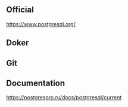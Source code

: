 ## Official
https://www.postgresql.org/

## Doker

## Git

## Documentation
https://postgrespro.ru/docs/postgresql/current